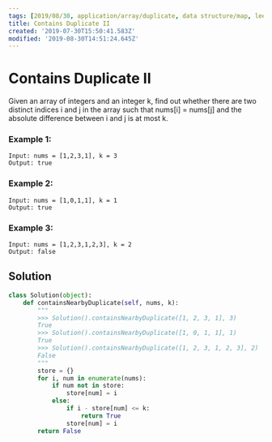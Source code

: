 ```yaml
---
tags: [2019/08/30, application/array/duplicate, data structure/map, leetcode/219, method/search/hash]
title: Contains Duplicate II
created: '2019-07-30T15:50:41.583Z'
modified: '2019-08-30T14:51:24.645Z'
---
```


# Contains Duplicate II

Given an array of integers and an integer k, find out whether there are two distinct indices i and j in the array such that nums[i] = nums[j] and the absolute difference between i and j is at most k.

### Example 1:

```
Input: nums = [1,2,3,1], k = 3
Output: true
```

### Example 2:

```
Input: nums = [1,0,1,1], k = 1
Output: true
```

### Example 3:

```
Input: nums = [1,2,3,1,2,3], k = 2
Output: false
```

## Solution

```python
class Solution(object):
    def containsNearbyDuplicate(self, nums, k):
        """
        >>> Solution().containsNearbyDuplicate([1, 2, 3, 1], 3)
        True
        >>> Solution().containsNearbyDuplicate([1, 0, 1, 1], 1)
        True
        >>> Solution().containsNearbyDuplicate([1, 2, 3, 1, 2, 3], 2)
        False
        """
        store = {}
        for i, num in enumerate(nums):
            if num not in store:
                store[num] = i
            else:
                if i - store[num] <= k:
                    return True
                store[num] = i
        return False

```
